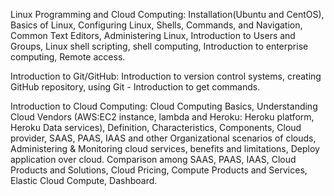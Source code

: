 Linux Programming and Cloud Computing: Installation(Ubuntu and CentOS), Basics of Linux, Configuring Linux, Shells, Commands, and Navigation, Common Text Editors, Administering Linux, Introduction to Users and Groups, Linux shell scripting, shell computing, Introduction to enterprise computing, Remote access.

Introduction to Git/GitHub: Introduction to version control systems, creating GitHub repository, using Git - Introduction to get commands.

Introduction to Cloud Computing: Cloud Computing Basics, Understanding Cloud Vendors (AWS:EC2 instance, lambda and Heroku: Heroku platform, Heroku Data services), Definition, Characteristics, Components, Cloud provider, SAAS, PAAS, IAAS and other Organizational scenarios of clouds, Administering & Monitoring cloud services, benefits and limitations, Deploy application over cloud. Comparison among SAAS, PAAS, IAAS, Cloud Products and Solutions, Cloud Pricing, Compute Products and Services, Elastic Cloud Compute, Dashboard.
